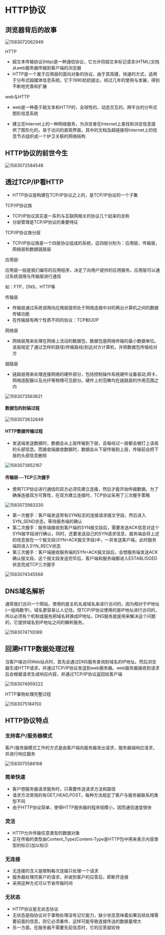 # HTTP协议

## 浏览器背后的故事

![1583072062949](C:\Users\刘如刚\AppData\Roaming\Typora\typora-user-images\1583072062949.png)

HTTP 

+ 超文本传输协议(http)是一种通信协议，它允许将超文本标记语言(HTML)文档从web服务器传输到客户端的浏览器
+ HTTP是一个属于应用层的面向对象的协议，由于其简捷，快速的方式，适用于分布式超媒体信息系统。它于1990奶奶提出，经过几年的使用与发展，得到不断地完善和扩展

web与HTTP

+ web是一种基于超文本和HTTP的，全球性的，动态交互的，跨平台的分布式图形信息系统

+ 建立在Internet上的一种网络服务，为浏览者在Internet上查找和浏览信息提供了图形化的，易于访问的直观界面，其中的文档及超链接将Internet上的信息节点组织成一个护卫关联的网络结构

## HTTP协议的前世今生

![1583072584548](C:\Users\刘如刚\AppData\Roaming\Typora\typora-user-images\1583072584548.png)

## 透过TCP/IP看HTTP

+ HTTP协议是构建在TCP/IP协议之上的，是TCP/IP协议的一个子集

TCP/IP协议族

+ TCP/IP协议其实是一系列与互联网相关的协议几个起来的总称
+ 分层管理是TCP/IP协议的重要特征

TCP/IP协议族分层

+ TCP/IP协议族是一个四层协议组成的系统，这四层分别为：应用层，传输层，网络层和数据链路层

应用层·

应用层一般是我们编写的应用程序，决定了向用户提供的应用服务。应用层可以通过系统调用与传输层进行通信

如：FTP，DNS，HTTP等

传输层

+ 传输层通过系统调用向应用层提供处于网络连接中对的两台计算机之间的数据传输功能
+ 在传输层有两个性质不同的协议：TCP和UDP

网络层

+ 网络层用来处理在网络上流动的数据包，数据包是网络传输的最小数据单位。该层规定了通过怎样的路径(传输路线)到达对方计算机，并把数据包传输给对方

链路层

+ 链路层用来处理连接网络的硬件部分，包括控制操作系统硬件设备驱动,网卡，网络适配器以及光纤等物理可见部分。硬件上的范畴均在链路层的作用范围之内

![1583073563621](C:\Users\刘如刚\AppData\Roaming\Typora\typora-user-images\1583073563621.png)

#### 数据包的封装过程

![1583073632649](C:\Users\刘如刚\AppData\Roaming\Typora\typora-user-images\1583073632649.png)

#### HTTP数据传输过程

+ 发送端发送数据时，数据会从上层传输到下层，且每经过一层都会被打上该层的头部信息。而接收端接收数据时，数据会从下层传输到上层，传输前会把下层的头部信息删除

![1583073852167](C:\Users\刘如刚\AppData\Roaming\Typora\typora-user-images\1583073852167.png)

#### 传输层---TCP三次握手

+ 使用TCP协议进行通信的双方必须先建立连接，然后才能开始传输数据。为了确保连接双方可靠性，在双方建立连接时，TCP协议采用了三次握手策略

![1583073983330](C:\Users\刘如刚\AppData\Roaming\Typora\typora-user-images\1583073983330.png)

+ 第一次握手：客户端发送带有SYN标志的连接请求报文字段，然后进入SYN_SEND状态，等待服务端的确认
+ 第二次握手：服务端接收到客户端的SYN报文段后，需要发送ACK信息对这个SYN报字段进行确认，同时，还要发送自己的SYN请求信息，服务端会将上述的信息放在一个报文段(SYN+ACK报文字段)中，一并发送客户端，此时服务端将进入SYN_RECV状态
+ 第三次握手：客户端接收服务端的SYN+ACK报文段后，会想服务端发送ACK确认报文段，这个报文段发送完毕后，客户端和服务端都进入ESTABLISGED状态完成TCP三次握手

![1583074345568](C:\Users\刘如刚\AppData\Roaming\Typora\typora-user-images\1583074345568.png)

## DNS域名解析

通常我们访问一个网站，使用的是主机名或域名来进行访问的，因为相对于IP地址(一组纯数字)，域名更容易让人记住。但TCP/IP协议使用的是IP地址进行访问的，所以必须有个机制或服务把域名转换成IP地址。DNS服务就是用来解决这个问题的，它提供域名到IP地址之间的解析服务。

![1583074710089](C:\Users\刘如刚\AppData\Roaming\Typora\typora-user-images\1583074710089.png)

## 回溯HTTP数据处理过程

当客户端访问Web站点时，首先会通过DNS服务查询到域名的IP地址。然后浏览器生成HTTP请求，并通过TCP/IP协议发送到web服务器。web服务器接收到请求后会根据请求生成响应内容，并通过TCP/IP协议返回给客户端

![1583074959222](C:\Users\刘如刚\AppData\Roaming\Typora\typora-user-images\1583074959222.png)

HTTP事物处理完整过程

![1583075184150](C:\Users\刘如刚\AppData\Roaming\Typora\typora-user-images\1583075184150.png)

## HTTP协议特点

### 支持客户/服务器模式

客户/服务器模式工作的方式是由客户端向服务器发出请求，服务器端响应请求，并进行响应服务

![1583075586168](C:\Users\刘如刚\AppData\Roaming\Typora\typora-user-images\1583075586168.png)

### 简单快速

+ 客户想服务器请求服务时，只需要传送请求方法和路径
+ 请求方法常用的有GET,HEAD,POST。每种方法规定了客户与服务器联系的类型不同
+ 由于HTTP协议简单，使得HTTP服务器的程序规模小，因而通信速度很快

### 灵活

+ HTTP允许传输任意类型的数据对象
+ 正在传输的类型由Content_Type(Content-Type是HTTP包中用来表示内容类型的标示)加以标示

### 无连接

+ 无连接的含义是限制每次连接只处理一个请求
+ 服务器处理完客户的请求，并收到客户的应答后，即断开连接
+ 采用这种方式可以节省传输时间

### 无状态

+ HTTP协议是无状态协议
+ 无状态是指协议对于事物处理没有记忆能力，缺少状态意味着如果后续处理需要前面的信息，则它必须重传，这样可能导致连接传送的数据量增大
+ 另一方面，在服务器不需要先前信息时，它的应答就较快

